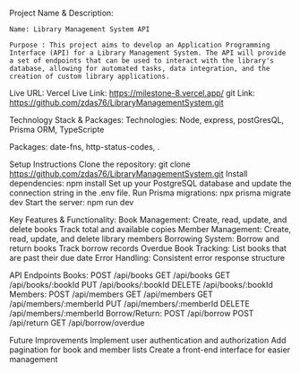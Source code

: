 Project Name & Description: 

    Name: Library Management System API

    Purpose : This project aims to develop an Application Programming Interface (API) for a Library Management System. The API will provide a set of endpoints that can be used to interact with the library's database, allowing for automated tasks, data integration, and the creation of custom library applications.

Live URL: 
Vercel Live Link: https://milestone-8.vercel.app/
git Link: https://github.com/zdas76/LibraryManagementSystem.git

Technology Stack & Packages: 
Technologies: 
    Node, 
    express, 
    postGresQL, 
    Prisma ORM, 
    TypeScripte

Packages: 
    date-fns, 
    http-status-codes, .


Setup Instructions
    Clone the repository:
    git clone https://github.com/zdas76/LibraryManagementSystem.git
    Install dependencies:
    npm install
    Set up your PostgreSQL database and update the connection string in the .env file.
    Run Prisma migrations:
    npx prisma migrate dev
    Start the server:
    npm run dev


Key Features & Functionality: 
    Book Management:
    Create, read, update, and delete books
    Track total and available copies
    Member Management:
    Create, read, update, and delete library members
    Borrowing System:
    Borrow and return books
    Track borrow records
    Overdue Book Tracking:
    List books that are past their due date
    Error Handling:
    Consistent error response structure

API Endpoints
Books:
POST /api/books
GET /api/books
GET /api/books/:bookId
PUT /api/books/:bookId
DELETE /api/books/:bookId
Members:
POST /api/members
GET /api/members
GET /api/members/:memberId
PUT /api/members/:memberId
DELETE /api/members/:memberId
Borrow/Return:
POST /api/borrow
POST /api/return
GET /api/borrow/overdue



Future Improvements
Implement user authentication and authorization
Add pagination for book and member lists
Create a front-end interface for easier management
